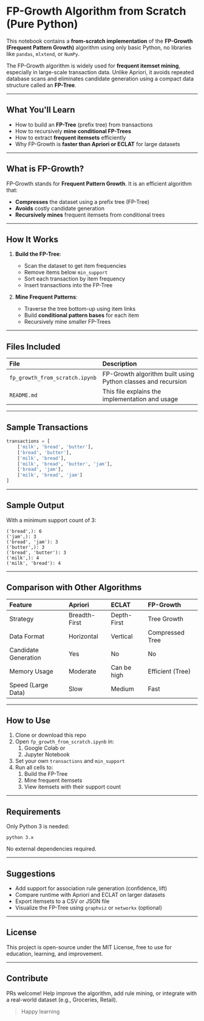 # FP-Growth Algorithm from Scratch (Pure Python)

This notebook contains a **from-scratch implementation** of the **FP-Growth (Frequent Pattern Growth)** algorithm using only basic Python, no libraries like `pandas`, `mlxtend`, or `NumPy`.

The FP-Growth algorithm is widely used for **frequent itemset mining**, especially in large-scale transaction data. Unlike Apriori, it avoids repeated database scans and eliminates candidate generation using a compact data structure called an **FP-Tree**.

---

## What You'll Learn

- How to build an **FP-Tree** (prefix tree) from transactions
- How to recursively **mine conditional FP-Trees**
- How to extract **frequent itemsets** efficiently
- Why FP-Growth is **faster than Apriori or ECLAT** for large datasets

---

## What is FP-Growth?

FP-Growth stands for **Frequent Pattern Growth**. It is an efficient algorithm that:

- **Compresses** the dataset using a prefix tree (FP-Tree)
- **Avoids** costly candidate generation
- **Recursively mines** frequent itemsets from conditional trees

---

## How It Works

1. **Build the FP-Tree**:
   - Scan the dataset to get item frequencies
   - Remove items below `min_support`
   - Sort each transaction by item frequency
   - Insert transactions into the FP-Tree

2. **Mine Frequent Patterns**:
   - Traverse the tree bottom-up using item links
   - Build **conditional pattern bases** for each item
   - Recursively mine smaller FP-Trees

---

## Files Included

| File                      | Description                                                  |
|:---------------------------|:--------------------------------------------------------------|
| `fp_growth_from_scratch.ipynb` | FP-Growth algorithm built using Python classes and recursion |
| `README.md`               | This file explains the implementation and usage            |

---

## Sample Transactions

```python
transactions = [
    ['milk', 'bread', 'butter'],
    ['bread', 'butter'],
    ['milk', 'bread'],
    ['milk', 'bread', 'butter', 'jam'],
    ['bread', 'jam'],
    ['milk', 'bread', 'jam']
]
```

---

## Sample Output
With a minimum support count of 3:

```Frequent Itemsets:
('bread',): 6
('jam',): 3
('bread', 'jam'): 3
('butter',): 3
('bread', 'butter'): 3
('milk',): 4
('milk', 'bread'): 4
```

---


## Comparison with Other Algorithms

| Feature              | Apriori       | ECLAT       | FP-Growth        |
|:-------------------- |:------------- |:----------- |:---------------- |
| Strategy             | Breadth-First | Depth-First | Tree Growth      |
| Data Format          | Horizontal    | Vertical    | Compressed Tree  |
| Candidate Generation |  Yes         |  No        |  No             |
| Memory Usage         | Moderate      | Can be high | Efficient (Tree) |
| Speed (Large Data)   |  Slow        |  Medium   |  Fast           |

---

## How to Use
1. Clone or download this repo
2. Open `fp_growth_from_scratch.ipynb` in:
      1. Google Colab or
      2. Jupyter Notebook
3. Set your own `transactions` and `min_support`
4. Run all cells to:
      1. Build the FP-Tree
      2. Mine frequent itemsets
      3. View itemsets with their support count

---

## Requirements
Only Python 3 is needed:

```
python 3.x
```
No external dependencies required.

---

## Suggestions
* Add support for association rule generation (confidence, lift)
* Compare runtime with Apriori and ECLAT on larger datasets
* Export itemsets to a CSV or JSON file
* Visualize the FP-Tree using `graphviz` or `networkx` (optional)

---

## License
This project is open-source under the MIT License, free to use for education, learning, and improvement.

---


## Contribute
PRs welcome! Help improve the algorithm, add rule mining, or integrate with a real-world dataset (e.g., Groceries, Retail).

> Happy learning

